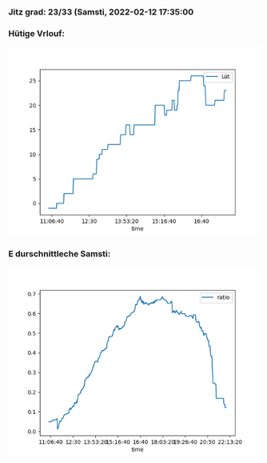 ### Jitz grad: 23/33 (Samsti, 2022-02-12 17:35:00

### Hütige Vrlouf:
![Graph](Today.png)

### E durschnittleche Samsti:
![Graph](Samsti.png)